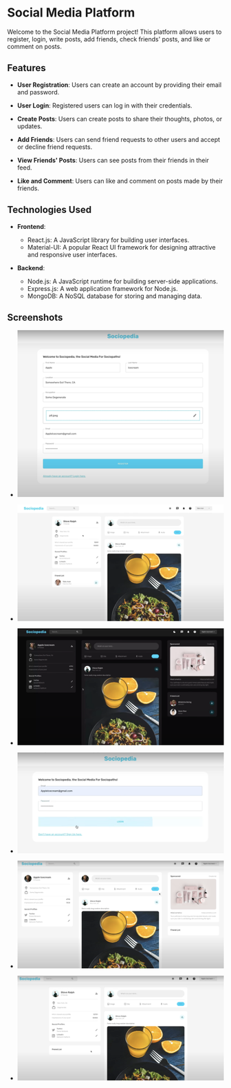 # Social Media Platform

Welcome to the Social Media Platform project! This platform allows users to register, login, write posts, add friends, check friends' posts, and like or comment on posts.

## Features

- **User Registration**: Users can create an account by providing their email and password.

- **User Login**: Registered users can log in with their credentials.

- **Create Posts**: Users can create posts to share their thoughts, photos, or updates.

- **Add Friends**: Users can send friend requests to other users and accept or decline friend requests.

- **View Friends' Posts**: Users can see posts from their friends in their feed.

- **Like and Comment**: Users can like and comment on posts made by their friends.

## Technologies Used

- **Frontend**:
  - React.js: A JavaScript library for building user interfaces.
  - Material-UI: A popular React UI framework for designing attractive and responsive user interfaces.

- **Backend**:
  - Node.js: A JavaScript runtime for building server-side applications.
  - Express.js: A web application framework for Node.js.
  - MongoDB: A NoSQL database for storing and managing data.

## Screenshots
- ![Screenshot 1](./client/public/screenshots/1.png)

- ![Screenshot 2](./client/public/screenshots/2.png)

- ![Screenshot 3](./client/public/screenshots/3.png)

- ![Screenshot 4](./client/public/screenshots/4.png)

- ![Screenshot 5](./client/public/screenshots/5.png)

- ![Screenshot 6](./client/public/screenshots/6.png)